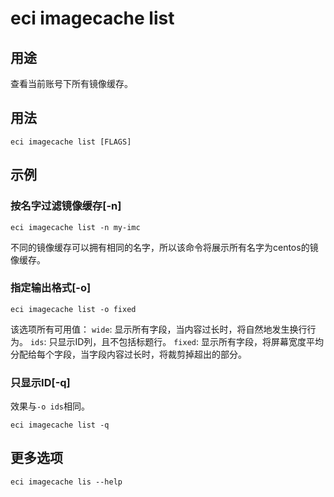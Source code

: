 # eci imagecache list

## 用途
查看当前账号下所有镜像缓存。

## 用法
```
eci imagecache list [FLAGS]
```

## 示例
### 按名字过滤镜像缓存[-n]
```
eci imagecache list -n my-imc
```
不同的镜像缓存可以拥有相同的名字，所以该命令将展示所有名字为centos的镜像缓存。

### 指定输出格式[-o]
```
eci imagecache list -o fixed
```
该选项所有可用值：
`wide`: 显示所有字段，当内容过长时，将自然地发生换行行为。
`ids`: 只显示ID列，且不包括标题行。
`fixed`: 显示所有字段，将屏幕宽度平均分配给每个字段，当字段内容过长时，将裁剪掉超出的部分。

### 只显示ID[-q]
效果与`-o ids`相同。
```
eci imagecache list -q
```

## 更多选项
```
eci imagecache lis --help
```


